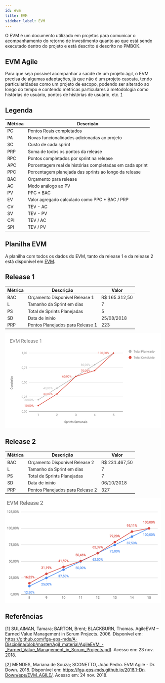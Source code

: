 ```yaml
---
id: evm
title: EVM
sidebar_label: EVM
---
```


O EVM é um documento utilizado em projetos para comunicar o acompanhamento do retorno de investimento quanto ao que está sendo executado dentro do projeto e está descrito é descrito no PMBOK.

## EVM Agile

Para que seja possível acompanhar a saúde de um projeto ágil, o EVM precisa de algumas adaptações, já que não é um projeto cascata, tendo particularidades como um projeto de escopo, podendo ser alterado ao longo do tempo e contendo métricas particulares à metodologia como histórias de usuário, pontos de histórias de usuário, etc. [1](#referencias)

## Legenda

|Métrica|Descrição|
|-------|---------|
|PC|Pontos Reais completados|
|PA|Novas funcionalidades adicionadas ao projeto|
|SC|Custo de cada sprint|
|PRP|Soma de todos os pontos da release|
|RPC|Pontos completados por sprint na release|
|APC|Porcentagem real de histórias completadas em cada sprint|
|PPC|Porcentagem planejada das sprints ao longo da release|
|BAC|Orçamento para release|
|AC|Modo análogo ao PV|
|PV|PPC * BAC|
|EV|Valor agregado calculado como PPC * BAC / PRP|
|CV|TEV - AC|
|SV|TEV - PV|
|CPI|TEV / AC|
|SPI|TEV / PV|

## Planilha EVM

A planilha com todos os dados do EVM, tanto da release 1 e da release 2 está disponível em [EVM](https://docs.google.com/spreadsheets/d/1-9_IZAkohG6TObwngSHjI-Ua9gkoXecHn9dI-WMfIe8/edit?usp=sharing).

## Release 1

|Métrica|Descrição|Valor|
|-------|---------|-----|
|BAC|Orçamento Disponível Release 1|R$ 165.312,50|
|L|Tamanho da Sprint em dias|7|
|PS|Total de Sprints Planejadas|5|
|SD|Data de inínio|25/08/2018|
|PRP|Pontos Planejados para Release 1|223|

![Gráfico EVM Release 1](assets/evm/evm1.png)
## Release 2

|Métrica|Descrição|Valor|
|-------|---------|-----|
|BAC|Orçamento Disponível Release 2|R$ 231.467,50|
|L|Tamanho da Sprint em dias|7|
|PS|Total de Sprints Planejadas|7|
|SD|Data de inínio|06/10/2018|
|PRP|Pontos Planejados para Release 2|327|

![Gráfico EVM Release 2](assets/evm/evm2.png)

## Referências
[1] SULAIMAN, Tamara; BARTON, Brent; BLACKBURN, Thomas. AgileEVM – Earned Value Management in Scrum Projects. 2006. Disponível em: <https://github.com/fga-eps-mds/A-Disciplina/blob/master/Agil_material/AgileEVM_-_Earned_Value_Management_in_Scrum_Projects.pdf>. Acesso em: 23 nov. 2018.

[2] MENDES, Mariana de Souza; SCONETTO, João Pedro. EVM Agile - Dr. Down. 2018. Disponível em: <https://fga-eps-mds.github.io/2018.1-Dr-Down/eps/EVM_AGILE/>. Acesso em: 24 nov. 2018. 
